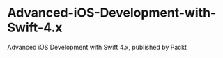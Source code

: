# Advanced-iOS-Development-with-Swift-4.x
Advanced iOS Development with Swift 4.x, published by Packt
